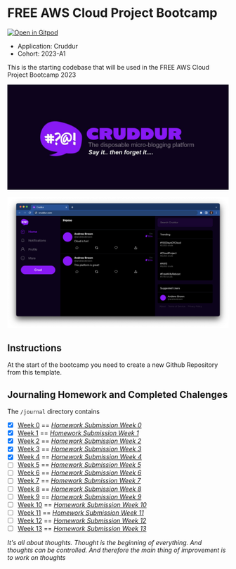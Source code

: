 # FREE AWS Cloud Project Bootcamp
[![Open in Gitpod](https://gitpod.io/button/open-in-gitpod.svg)](https://gitpod.io/#<your-repository-url>)
- Application: Cruddur
- Cohort: 2023-A1

This is the starting codebase that will be used in the FREE AWS Cloud Project Bootcamp 2023

![Cruddur Graphic](_docs/assets/cruddur-banner.jpg)

![Cruddur Screenshot](_docs/assets/cruddur-screenshot.png)

## Instructions

At the start of the bootcamp you need to create a new Github Repository from this template.

## Journaling Homework and Completed Chalenges

The `/journal` directory contains

- [x] [Week 0](journal/week0.md)    ==  [*Homework Submission Week 0*](journal/markdown0.md)   
- [x] [Week 1](journal/week1.md)    ==  [*Homework Submission Week 1*](journal/markdown1.md) 
- [x] [Week 2](journal/week2.md)    ==  [*Homework Submission Week 2*](journal/markdown2.md) 
- [x] [Week 3](journal/week3.md)    ==  [*Homework Submission Week 3*](journal/markdown3.md) 
- [x] [Week 4](journal/week4.md)    ==  [*Homework Submission Week 4*](journal/markdown4.md) 
- [ ] [Week 5](journal/week5.md)    ==  [*Homework Submission Week 5*](journal/markdown5.md) 
- [ ] [Week 6](journal/week6.md)    ==  [*Homework Submission Week 6*](journal/markdown6.md) 
- [ ] [Week 7](journal/week7.md)    ==  [*Homework Submission Week 7*](journal/markdown7.md) 
- [ ] [Week 8](journal/week8.md)    ==  [*Homework Submission Week 8*](journal/markdown8.md) 
- [ ] [Week 9](journal/week9.md)    ==  [*Homework Submission Week 9*](journal/markdown9.md) 
- [ ] [Week 10](journal/week10.md)  ==  [*Homework Submission Week 10*](journal/markdown10.md) 
- [ ] [Week 11](journal/week11.md)  ==  [*Homework Submission Week 11*](journal/markdown11.md) 
- [ ] [Week 12](journal/week12.md)  ==  [*Homework Submission Week 12*](journal/markdown12.md) 
- [ ] [Week 13](journal/week13.md)  ==  [*Homework Submission Week 13*](journal/markdown13.md) 

*It's all about thoughts. Thought is the beginning of everything. And thoughts can be controlled. And therefore the main thing of improvement is to work on thoughts*
